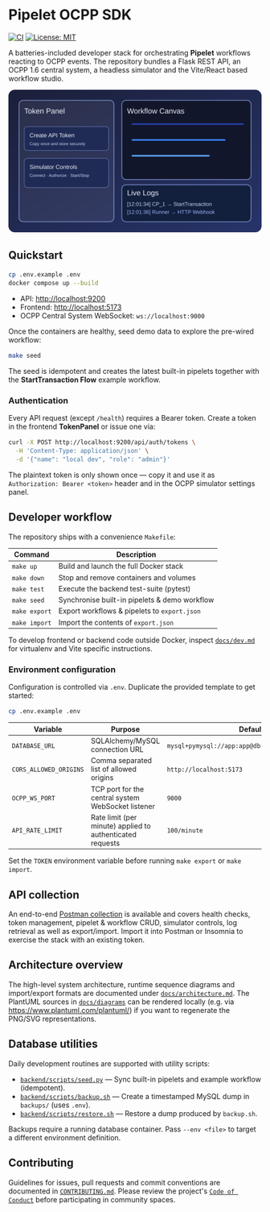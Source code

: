 # Pipelet OCPP SDK

[![CI](https://img.shields.io/github/actions/workflow/status/pipelet/Pipelet-OCPP-SDK/ci.yml?branch=main&label=CI)](https://github.com/pipelet/Pipelet-OCPP-SDK/actions/workflows/ci.yml)
[![License: MIT](https://img.shields.io/badge/license-MIT-green.svg)](LICENSE)

A batteries-included developer stack for orchestrating **Pipelet** workflows reacting to OCPP events. The repository bundles a
Flask REST API, an OCPP 1.6 central system, a headless simulator and the Vite/React based workflow studio.

<div align="center">
  <img src="docs/images/dashboard.svg" alt="Pipelet workflow studio" width="640" />
</div>

## Quickstart

```bash
cp .env.example .env
docker compose up --build
```

- API: <http://localhost:9200>
- Frontend: <http://localhost:5173>
- OCPP Central System WebSocket: `ws://localhost:9000`

Once the containers are healthy, seed demo data to explore the pre-wired workflow:

```bash
make seed
```

The seed is idempotent and creates the latest built-in pipelets together with the **StartTransaction Flow** example workflow.

### Authentication

Every API request (except `/health`) requires a Bearer token. Create a token in the frontend **TokenPanel** or issue one via:

```bash
curl -X POST http://localhost:9200/api/auth/tokens \
  -H 'Content-Type: application/json' \
  -d '{"name": "local dev", "role": "admin"}'
```

The plaintext token is only shown once — copy it and use it as `Authorization: Bearer <token>` header and in the OCPP simulator
settings panel.

## Developer workflow

The repository ships with a convenience `Makefile`:

| Command           | Description                                    |
| ----------------- | ---------------------------------------------- |
| `make up`         | Build and launch the full Docker stack         |
| `make down`       | Stop and remove containers and volumes         |
| `make test`       | Execute the backend test-suite (pytest)        |
| `make seed`       | Synchronise built-in pipelets & demo workflow  |
| `make export`     | Export workflows & pipelets to `export.json`   |
| `make import`     | Import the contents of `export.json`           |

To develop frontend or backend code outside Docker, inspect [`docs/dev.md`](docs/dev.md) for virtualenv and Vite specific
instructions.

### Environment configuration

Configuration is controlled via `.env`. Duplicate the provided template to get started:

```bash
cp .env.example .env
```

| Variable | Purpose | Default |
| -------- | ------- | ------- |
| `DATABASE_URL` | SQLAlchemy/MySQL connection URL | `mysql+pymysql://app:app@db:3306/pipelet_sandbox` |
| `CORS_ALLOWED_ORIGINS` | Comma separated list of allowed origins | `http://localhost:5173` |
| `OCPP_WS_PORT` | TCP port for the central system WebSocket listener | `9000` |
| `API_RATE_LIMIT` | Rate limit (per minute) applied to authenticated requests | `100/minute` |

Set the `TOKEN` environment variable before running `make export` or `make import`.

## API collection

An end-to-end [Postman collection](docs/api.postman_collection.json) is available and covers health checks, token management,
pipelet & workflow CRUD, simulator controls, log retrieval as well as export/import. Import it into Postman or Insomnia to
exercise the stack with an existing token.

## Architecture overview

The high-level system architecture, runtime sequence diagrams and import/export formats are documented under
[`docs/architecture.md`](docs/architecture.md). The PlantUML sources in [`docs/diagrams`](docs/diagrams) can be rendered locally
(e.g. via <https://www.plantuml.com/plantuml/>) if you want to regenerate the PNG/SVG representations.

## Database utilities

Daily development routines are supported with utility scripts:

- [`backend/scripts/seed.py`](backend/scripts/seed.py) — Sync built-in pipelets and example workflow (idempotent).
- [`backend/scripts/backup.sh`](backend/scripts/backup.sh) — Create a timestamped MySQL dump in `backups/` (uses `.env`).
- [`backend/scripts/restore.sh`](backend/scripts/restore.sh) — Restore a dump produced by `backup.sh`.

Backups require a running database container. Pass `--env <file>` to target a different environment definition.

## Contributing

Guidelines for issues, pull requests and commit conventions are documented in [`CONTRIBUTING.md`](CONTRIBUTING.md).
Please review the project's [`Code of Conduct`](CODE_OF_CONDUCT.md) before participating in community spaces.
